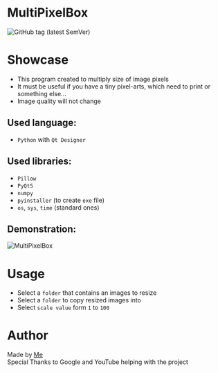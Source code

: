 # MultiPixelBox
![GitHub tag (latest SemVer)](https://img.shields.io/github/v/tag/Tooloom/MultiPixelBox?color=%252300b359%26&label=version&style=flat-square)

# Showcase
- This program created to multiply size of image pixels
- It must be useful if you have a tiny pixel-arts, which need to print or something else...
- Image quality will not change

## Used language:
- `Python` with `Qt Designer`
## Used libraries:
- `Pillow`
- `PyQt5`
- `numpy`
- `pyinstaller` (to create `exe` file)
- `os`, `sys`, `time` (standard ones)

## Demonstration:
![MultiPixelBox](https://user-images.githubusercontent.com/57460354/126865817-4c5c3f07-1ee6-447f-a498-d85d98732451.gif)
# Usage
- Select a `folder` that contains an images to resize
- Select a `folder` to copy resized images into
- Select `scale value` form `1` to `100`

# Author
Made by [Me](https://github.com/Tooloom)<br>
Special Thanks to Google and YouTube helping with the project
